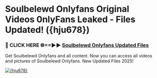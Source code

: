 # Soulbelewd Onlyfans Original Videos 0nlyFans Leaked - Files Updated! ({hju678})

<h3>🔴 CLICK HERE 🌐==►► <a href="https://tinyurl.com/ms9xzufz" rel="nofollow">Soulbelewd Onlyfans Updated Files</a></h3>

Get Soulbelewd Onlyfans and all content. Now you can access all videos and pictures of Soulbelewd Onlyfans. New Updated Files 2025!

[![{hju678}](https://i.imgur.com/PQ7UWWw.gif)](https://tinyurl.com/ms9xzufz)